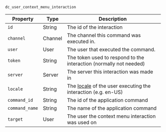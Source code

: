 `dc_user_context_menu_interaction`

| Property       | Type    | Description                                                                                                            |
|----------------|---------|------------------------------------------------------------------------------------------------------------------------|
| `id`           | String  | The id of the interaction                                                                                              |
| `channel`      | Channel | The channel this command was executed in.                                                                              |
| `user`         | User    | The user that executed the command.                                                                                    |
| `token`        | String  | The token used to respond to the interaction (normally not needed)                                                     |
| `server`       | Server  | The server this interaction was made in                                                                                |
| `locale`       | String  | The [locale](https://discord.com/developers/docs/reference#locales) of the user executing the interaction (e.g. en-US) |
| `command_id`   | String  | The id of the application command                                                                                      |
| `command_name` | String  | The name of the application command                                                                                    |
| `target`       | User    | The user the context menu interaction was used on                                                                      |